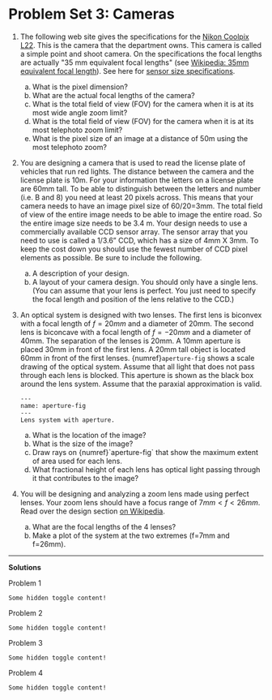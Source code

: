 # Problem Set 3: Cameras

1. The following web site gives the specifications for the [Nikon Coolpix
   L22](http://www.nikonusa.com/Nikon-Products/Product-Archive/Compact-Digital-Cameras/26198/COOLPIX-L22.html#tab-ProductDetail-ProductTabs-TechSpecs).
   This is the camera that the department owns.  This camera is called a simple
   point and shoot camera.  On the specifications the focal lengths are
   actually "35 mm equivalent focal lengths" (see [Wikipedia: 35mm equivalent
   focal length](http://en.wikipedia.org/wiki/35_mm_equivalent_focal_length)).
   See here for [sensor size
   specifications](http://www.dpreview.com/learn/?/key=sensor%20sizes).  
   
   <ol type="a">
      <li>What is the pixel dimension?</li>
      <li>What are the actual focal lengths of the camera?</li>
      <li>What is the total field of view (FOV) for the camera when it is at its most wide angle zoom limit?</li>
      <li>What is the total field of view (FOV) for the camera when it is at its most telephoto zoom limit?</li>
      <li>What is the pixel size of an image at a distance of 50m using the most telephoto zoom?</li>
   </ol>

2. You are designing a camera that is used to read the license plate of
   vehicles that run red lights. The distance between the camera and the
   license plate is 10m. For your information the letters on a license plate
   are 60mm tall. To be able to distinguish between the letters and number
   (i.e. B and 8) you need at least 20 pixels across. This means that your
   camera needs to have an image pixel size of 60/20=3mm. The total field of
   view of the entire image needs to be able to image the entire road. So the
   entire image size needs to be 3.4 m. Your design needs to use a
   commercially available CCD sensor array. The sensor array that you need to
   use is called a 1/3.6” CCD, which has a size of 4mm X 3mm. To keep the cost
   down you should use the fewest number of CCD pixel elements as possible.  Be
   sure to include the following.  

   <ol type="a">
      <li>A description of your design.</li>
      <li>A layout of your camera design. You should only have a single lens. (You
      can assume that your lens is perfect. You just need to specify the focal
      length and position of the lens relative to the CCD.)</li>
   </ol>

3. An optical system is designed with two lenses. The first lens is biconvex
   with a focal length of $f=20mm$ and a diameter of 20mm. The second lens is
   biconcave with a focal length of $f=-20mm$ and a diameter of 40mm.  The
   separation of the lenses is 20mm. A 10mm aperture is placed 30mm in front of
   the first lens. A 20mm tall object is located 60mm in front of the first
   lenses. {numref}`aperture-fig` shows a scale drawing of the optical system.  Assume that
   all light that does not pass through each lens is blocked. This aperture is
   shown as the black box around the lens system. Assume that the paraxial
   approximation is valid.

   ```{figure} ../../images/problems/aperture.png
   ---
   name: aperture-fig
   ---
   Lens system with aperture.
   ```

   <ol type="a">
      <li>What is the location of the image?</li>
      <li>What is the size of the image?</li>
      <li>Draw rays on {numref}`aperture-fig` that show the maximum extent of area used for each lens.</li>
      <li>What fractional height of each lens has optical light passing through it that contributes to the image?</li>
   </ol>

4. You will be designing and analyzing a zoom lens made using perfect lenses.
   Your zoom lens should have a focus range of $7mm \lt f \lt 26mm$. Read over 
   the design section [on Wikipedia](http://en.wikipedia.org/wiki/Zoom_lens).

   <ol type="a">
      <li>What are the focal lengths of the 4 lenses?</li>
      <li>Make a plot of the system at the two extremes (f=7mm and f=26mm).</li>
   </ol>

---

**Solutions**

Problem 1

```{toggle}
Some hidden toggle content!
```

Problem 2

```{toggle}
Some hidden toggle content!
```

Problem 3

```{toggle}
Some hidden toggle content!
```

Problem 4

```{toggle}
Some hidden toggle content!
```
